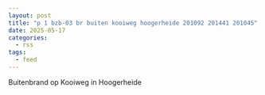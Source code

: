 ```yaml
---
layout: post
title: "p 1 bzb-03 br buiten kooiweg hoogerheide 201092 201441 201045"
date: 2025-05-17
categories: 
  - rss
tags: 
  - feed
---
```


Buitenbrand op Kooiweg in Hoogerheide

